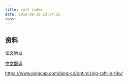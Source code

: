 ```yaml
---
title: raft index
date: 2018-09-10 23:54:35
tags:
---
```


## 资料

[论文地址](https://ramcloud.atlassian.net/wiki/download/attachments/6586375/raft.pdf)

[中文翻译](https://github.com/maemual/raft-zh_cn/blob/master/raft-zh_cn.md)

https://www.pingcap.com/blog-cn/optimizing-raft-in-tikv/

